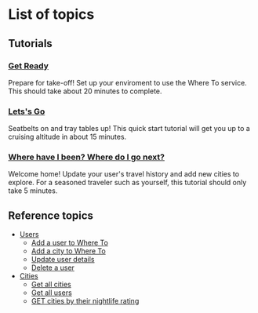 # List of topics

## Tutorials

### [Get Ready](tutorials/WhereTo-GetReady.md)

Prepare for take-off! Set up your enviroment to use the Where To service. This should take about 20 minutes to complete.

### [Lets's Go](tutorials/WhereTo-LetsGo.md)

Seatbelts on and tray tables up! This quick start tutorial will get you up to a cruising altitude in about 15 minutes.

### [Where have I been? Where do I go next?](users-update-city_visited-city_to_visit-by-user_name.md)

Welcome home! Update your user's travel history and add new cities to explore. For a seasoned traveler such as yourself, this tutorial should only take 5 minutes.

## Reference topics

* [Users](Reference/users.md)
  * [Add a user to Where To](Reference/users-add-user.md)
  * [Add a city to Where To](Reference/cities-add-city.md)
  * [Update user details](Reference/users-update-details.md)
  * [Delete a user](Reference/users-delete-user.md)
* [Cities](Reference/cities.md)
  * [Get all cities](Reference/cities-get-all-cities.md)
  * [Get all users](Reference/users-get-all-users.md)
  * [GET cities by their nightlife rating](Reference/cities-get-by-nightlife.md)
